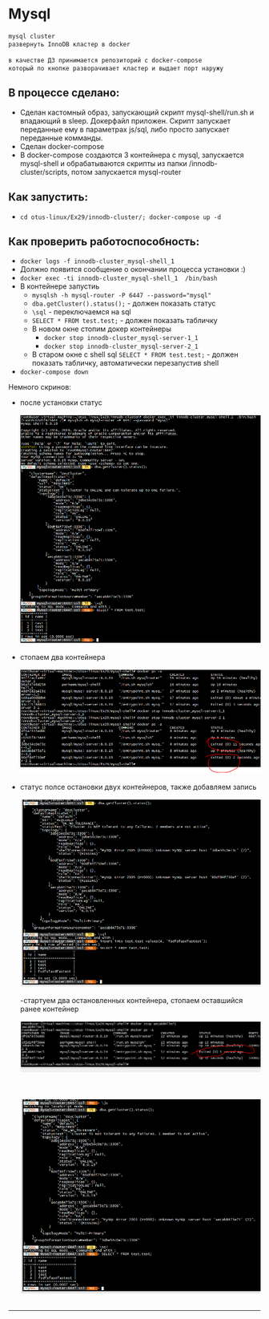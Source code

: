 # Mysql 

```
mysql cluster
развернуть InnoDB кластер в docker

в качестве ДЗ принимается репозиторий с docker-compose
который по кнопке разворачивает кластер и выдает порт наружу
```

## В процессе сделано:
- Сделан кастомный образ, запускающий скрипт mysql-shell/run.sh и впадающий в sleep. Докерфайл приложен. Скрипт запускает переданные ему в параметрах js/sql, либо просто запускает переданные комманды.
- Сделан docker-compose
- В docker-compose создаются 3 контейнера с mysql, запускается mysql-shell и обрабатываются скрипты из папки /innodb-cluster/scripts, потом запускается mysql-router




## Как запустить:
 - ``` cd otus-linux/Ex29/innodb-cluster/; docker-compose up -d   ```

## Как проверить работоспособность:
 - ``` docker logs -f innodb-cluster_mysql-shell_1 ```
 - Должно появится сообщение о окончании процесса установки :)
 - ```docker exec -ti innodb-cluster_mysql-shell_1  /bin/bash```
 - В контейнере запустиь
   -  ``` mysqlsh -h mysql-router -P 6447 --password="mysql" ```
   -  ```dba.getCluster().status();``` - должен показать статус
   -  ``` \sql ``` - переключаемся на sql
   -  ```SELECT * FROM test.test;``` - должен показать табличку
   -  В новом окне стопим докер контейнеры
      -  ```docker stop innodb-cluster_mysql-server-1_1```
      -  ```docker stop innodb-cluster_mysql-server-2_1```
   - В старом окне с shell sql ```SELECT * FROM test.test;``` - должен показать табличку, автоматически перезапустив shell
 - ```docker-compose down```

Немного скринов:
 - после установки статус
<br/><br/>
 ![Image 1](https://raw.githubusercontent.com/perhamm/otus-linux/master/Ex29/screenshots/1.PNG) <br/><br/>
  - стопаем два контейнера
<br/><br/>
 ![Image 2](https://raw.githubusercontent.com/perhamm/otus-linux/master/Ex29/screenshots/2.PNG) <br/><br/>
  - статус полсе остановки двух контейнеров, также добавляем запись
<br/><br/>
 ![Image 3](https://raw.githubusercontent.com/perhamm/otus-linux/master/Ex29/screenshots/4.PNG) <br/><br/>
  -стартуем два остановленных контейнера, стопаем оставшийся ранее контейнер
<br/><br/>
 ![Image 4](https://raw.githubusercontent.com/perhamm/otus-linux/master/Ex29/screenshots/6.PNG) <br/><br/>
 <br/><br/>
 ![Image 5](https://raw.githubusercontent.com/perhamm/otus-linux/master/Ex29/screenshots/5.PNG) <br/><br/>
---
